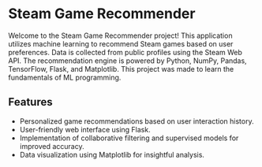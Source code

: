 # Steam Game Recommender

Welcome to the Steam Game Recommender project! This application utilizes machine learning to recommend Steam games based on user preferences. Data is collected from public profiles using the Steam Web API. The recommendation engine is powered by Python, NumPy, Pandas, TensorFlow, Flask, and Matplotlib. This project was made to learn the fundamentals of ML programming.

## Features

- Personalized game recommendations based on user interaction history.
- User-friendly web interface using Flask.
- Implementation of collaborative filtering and supervised models for improved accuracy.
- Data visualization using Matplotlib for insightful analysis.
